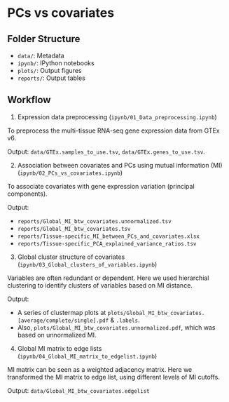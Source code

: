 # PCs vs covariates

## Folder Structure

* `data/`:    Metadata
* `ipynb/`:   IPython notebooks
* `plots/`:   Output figures
* `reports/`: Output tables

## Workflow

1. Expression data preprocessing (`ipynb/01_Data_preprocessing.ipynb`)

To preprocess the multi-tissue RNA-seq gene expression data from GTEx v6.

Output: `data/GTEx.samples_to_use.tsv`, `data/GTEx.genes_to_use.tsv`.

2. Association between covariates and PCs using mutual information (MI) (`ipynb/02_PCs_vs_covariates.ipynb`)

To associate covariates with gene expression variation (principal components).

Output:
  * `reports/Global_MI_btw_covariates.unnormalized.tsv`
  * `reports/Global_MI_btw_covariates.tsv`
  * `reports/Tissue-specific_MI_between_PCs_and_covariates.xlsx`
  * `reports/Tissue-specific_PCA_explained_variance_ratios.tsv`

3. Global cluster structure of covariates (`ipynb/03_Global_clusters_of_variables.ipynb`)

Variables are often redundant or dependent. Here we used hierarchial clustering to identify clusters of variables based on MI distance.

Output:
  * A series of clustermap plots at `plots/Global_MI_btw_covariates.[average/complete/single].pdf` & `.labels`.
  * Also, `plots/Global_MI_btw_covariates.unnormalized.pdf`, which was based on unnormalized MI.

4. Global MI matrix to edge lists (`ipynb/04_Global_MI_matrix_to_edgelist.ipynb`)

MI matrix can be seen as a weighted adjacency matrix. Here we transformed the MI matrix to edge list, using different levels of MI cutoffs.

Output: `data/Global_MI_btw_covariates.edgelist`
